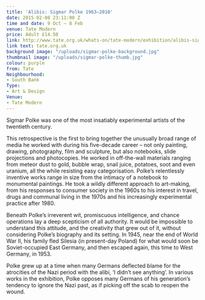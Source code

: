 ```yaml
---
title: 'Alibis: Sigmar Polke 1963–2010'
date: 2015-02-08 23:11:00 Z
time and date: 9 Oct – 8 Feb
venue: Tate Modern
price: Adult £14.50
link: http://www.tate.org.uk/whats-on/tate-modern/exhibition/alibis-sigmar-polke-1963-2010
link text: tate.org.uk
background image: "/uploads/sigmar-polke-background.jpg"
thumbnail image: "/uploads/sigmar-polke-thumb.jpg"
colour: purple
from: Tate
Neighbourhood:
- South Bank
Type:
- Art & Design
Venue:
- Tate Modern
---
```


Sigmar Polke was one of the most insatiably experimental artists of the twentieth century. 

This retrospective is the first to bring together the unusually broad range of media he worked with during his five-decade career – not only painting, drawing, photography, film and sculpture, but also notebooks, slide projections and photocopies. He worked in off-the-wall materials ranging from meteor dust to gold, bubble wrap, snail juice, potatoes, soot and even uranium, all the while resisting easy categorisation. 
Polke’s relentlessly inventive works range in size from the intimacy of a notebook to monumental paintings. He took a wildly different approach to art-making, from his responses to consumer society in the 1960s to his interest in travel, drugs and communal living in the 1970s and his increasingly experimental practice after 1980. 

Beneath Polke’s irreverent wit, promiscuous intelligence, and chance operations lay a deep scepticism of all authority. It would be impossible to understand this attitude, and the creativity that grew out of it, without considering Polke’s biography and its setting. In 1945, near the end of World War II, his family fled Silesia (in present-day Poland) for what would soon be Soviet-occupied East Germany, and then escaped again, this time to West Germany, in 1953.

Polke grew up at a time when many Germans deflected blame for the atrocities of the Nazi period with the alibi, ‘I didn’t see anything’. In various works in the exhibition, Polke opposes many Germans of his generation’s tendency to ignore the Nazi past, as if picking off the scab to reopen the wound.
